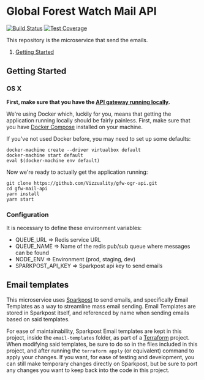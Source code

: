 # Global Forest Watch Mail API

[![Build Status](https://travis-ci.com/gfw-api/gfw-mail-api.svg?branch=dev)](https://travis-ci.com/gfw-api/gfw-mail-api)
[![Test Coverage](https://api.codeclimate.com/v1/badges/a4f13ba330b5d5573d7a/test_coverage)](https://codeclimate.com/github/gfw-api/gfw-mail-api/test_coverage)

This repository is the microservice that send the emails.

1. [Getting Started](#getting-started)

## Getting Started

### OS X

**First, make sure that you have the [API gateway running
locally](https://github.com/Vizzuality/api-gateway/tree/production#getting-started).**

We're using Docker which, luckily for you, means that getting the
application running locally should be fairly painless. First, make sure
that you have [Docker Compose](https://docs.docker.com/compose/install/)
installed on your machine.

If you've not used Docker before, you may need to set up some defaults:

```
docker-machine create --driver virtualbox default
docker-machine start default
eval $(docker-machine env default)
```

Now we're ready to actually get the application running:

```
git clone https://github.com/Vizzuality/gfw-ogr-api.git
cd gfw-mail-api
yarn install
yarn start
```

### Configuration

It is necessary to define these environment variables:

* QUEUE_URL => Redis service URL
* QUEUE_NAME => Name of the redis pub/sub queue where messages can be found
* NODE_ENV => Environment (prod, staging, dev)
* SPARKPOST_API_KEY => Sparkpost api key to send emails


## Email templates

This microservice uses [Sparkpost](https://www.sparkpost.com/) to send emails, and 
specifically Email Templates as a way to streamline mass email sending. Email Templates
are stored in Sparkpost itself, and referenced by name when sending emails based on said templates.

For ease of maintainability, Sparkpost Email templates are kept in this project, inside the
`email-templates` folder, as part of a [Terraform](https://www.terraform.io/) project. When
modifying said templates, be sure to do so in the files included in this project, and after
running the `terraform apply` (or equivalent) command to apply your changes. If you want, for
ease of testing and development, you can still make temporary changes directly on Sparkpost,
but be sure to port any changes you want to keep back into the code in this project.
